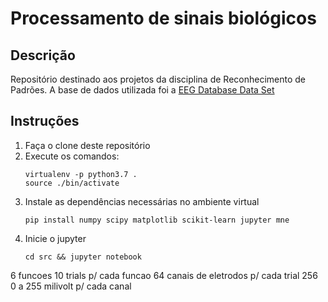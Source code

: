 # Processamento de sinais biológicos
## Descrição
Repositório destinado aos projetos da disciplina de Reconhecimento de Padrões.
A base de dados utilizada foi a [EEG Database Data Set](https://archive.ics.uci.edu/ml/datasets/EEG+Database)

## Instruções
1. Faça o clone deste repositório
2. Execute os comandos:
    ```
    virtualenv -p python3.7 .
    source ./bin/activate
    ```
3. Instale as dependências necessárias no ambiente virtual
    ```
    pip install numpy scipy matplotlib scikit-learn jupyter mne
    ```
4. Inicie o jupyter
    ```
    cd src && jupyter notebook
    ```

6 funcoes
10 trials p/ cada funcao
64 canais de eletrodos p/ cada trial
256 0 a 255 milivolt p/ cada canal

